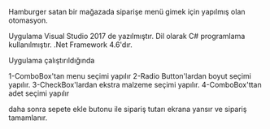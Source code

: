 Hamburger satan bir mağazada siparişe menü gimek için yapılmış olan otomasyon.

Uygulama Visual Studio 2017 de yazılmıştır.
Dil olarak C# programlama kullanılmıştır.
.Net Framework 4.6'dır.

Uygulama çalıştırıldığında 

1-ComboBox'tan menu seçimi yapılır
2-Radio Button'lardan boyut seçimi yapılır.
3-CheckBox'lardan ekstra malzeme seçimi yapılır.
4-ComboBox'ttan adet seçimi yapılır

daha sonra sepete ekle butonu ile sipariş tutarı ekrana yansır ve sipariş tamamlanır.
